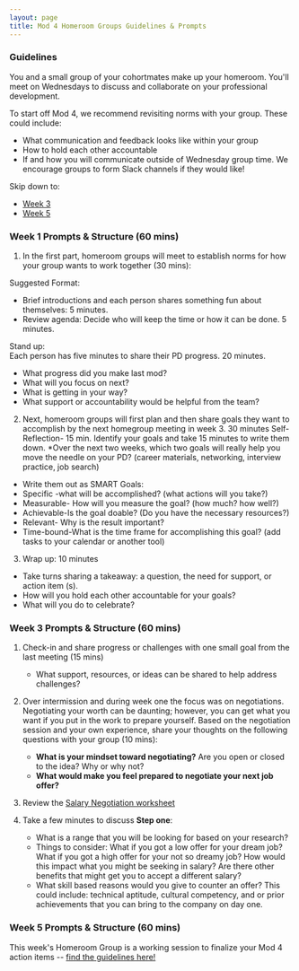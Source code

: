 ```yaml
---
layout: page
title: Mod 4 Homeroom Groups Guidelines & Prompts
---
```


### Guidelines
You and a small group of your cohortmates make up your homeroom. You'll meet on Wednesdays to discuss and collaborate on your professional development.

To start off Mod 4, we recommend revisiting norms with your group. These could include:

* What communication and feedback looks like within your group
* How to hold each other accountable
* If and how you will communicate outside of Wednesday group time. We encourage groups to form Slack channels if they would like!

Skip down to:
* [Week 3](#week-3)
* [Week 5](#week-5)

### Week 1 Prompts & Structure (60 mins)
1. In the first part, homeroom groups will meet to establish norms for how your group wants to work together (30 mins):

Suggested Format:
* Brief introductions and each person shares something fun about themselves: 5 minutes.
* Review agenda: Decide who will keep the time or how it can be done. 5 minutes.

Stand up:  
Each person has five minutes to share their PD progress. 20 minutes.
* What progress did you make last mod?
* What will you focus on next?
* What is getting in your way?
* What support or accountability would be helpful from the team? 
 
 
2. Next, homeroom groups will first plan and  then share goals they want to accomplish by the next homegroup meeting in week 3. 30 minutes
   Self-Reflection- 15 min. Identify your goals and take 15 minutes to write them down. 
   *Over the next two weeks, which two goals will really help you move the needle on your PD? (career materials, networking, interview practice, job     search)
   
* Write them out as SMART Goals:
* Specific -what will be accomplished? (what actions will you take?)
* Measurable- How will you measure the goal? (how much? how well?)
* Achievable-Is the goal doable? (Do you have the necessary resources?)
* Relevant- Why is the result important?
* Time-bound-What is the time frame for accomplishing this goal? (add tasks to your calendar or another tool)

3. Wrap up: 10 minutes
* Take turns sharing a takeaway: a question, the need for support, or action item (s).
* How will you hold each other accountable for your goals?
* What will you do to celebrate?
 
 ### Week 3 Prompts & Structure (60 mins) <a name="week-3"></a>


1. Check-in and share progress or challenges with one small goal from the last meeting (15 mins) 
    * What support, resources, or ideas can be shared to help address challenges? 
    
2. Over intermission and during week one the focus was on negotiations. Negotiating your worth can be daunting; however, you can get what you want if you put in the work to prepare yourself. Based on the negotiation session and your own experience, share your thoughts on the following questions with your group (10 mins):

   * **What is your mindset toward negotiating?** Are you open or closed to the idea? Why or why not? 
   * **What would make you feel prepared to negotiate your next job offer?** 

3. Review the [Salary Negotiation worksheet](https://docs.google.com/document/d/17s-KWuoPFECqIFbp64wlG3P9bUbrQRTXha7tLnXU788/edit)

4. Take a few minutes to discuss **Step one**: 
   * What is a range that you will be looking for based on your research? 
   * Things to consider: What if you got a low offer for your dream job? What if you got a high offer for your not so dreamy job? How would this impact what you might be seeking in salary? Are there other benefits that might get you to accept a different salary?
   * What skill based reasons would you give to counter an offer?  This could include: technical aptitude, cultural competency, and or prior achievements that you can bring to the company on day one. 

### Week 5 Prompts & Structure (60 mins) <a name="week-5"></a>
This week's Homeroom Group is a working session to finalize your Mod 4 action items -- [find the guidelines here!](/module_four/week5_working_group)

